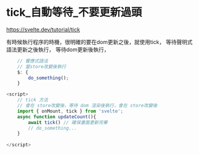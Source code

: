 # tick_自動等待_不要更新過頭
https://svelte.dev/tutorial/tick


有時候執行程序的時機，很明確的要在dom更新之後，就使用tick，
等待聲明式語法更新之後執行，
等待dom更新後執行，



```js
    // 響應式語法
    // 當store改變後執行
    $: {
        do_something();
    }
```


```js
<script>
    // tick 方法
    // 會在 store改變後，等待 dom 渲染後執行，會在 store改變後
    import { onMount, tick } from 'svelte';
    async function updateCount(){
        await tick() // 確保畫面更新完畢
        // do_something...
    }
    
</script>
```